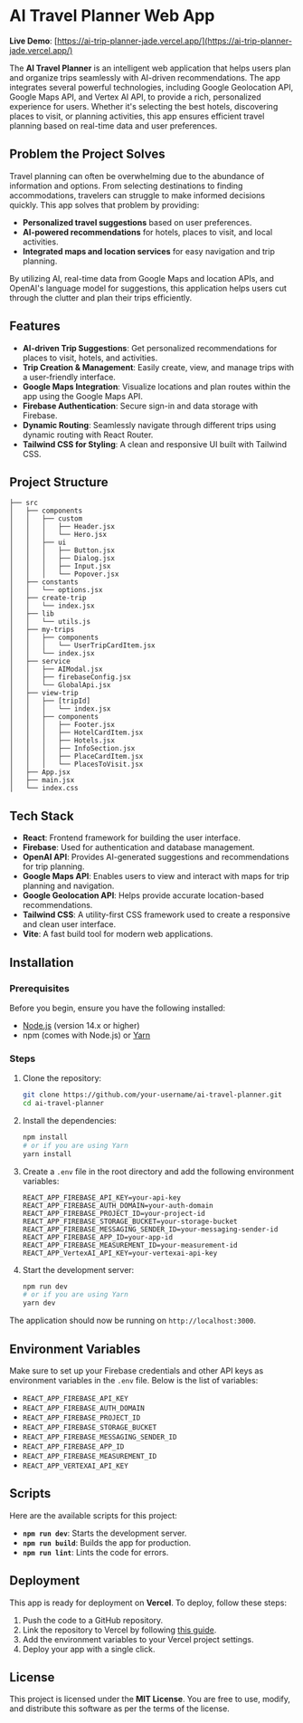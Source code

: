 # AI Travel Planner Web App

**Live Demo**: [https://ai-trip-planner-jade.vercel.app/](https://ai-trip-planner-jade.vercel.app/)

The **AI Travel Planner** is an intelligent web application that helps users plan and organize trips seamlessly with AI-driven recommendations. The app integrates several powerful technologies, including Google Geolocation API, Google Maps API, and Vertex AI API, to provide a rich, personalized experience for users. Whether it's selecting the best hotels, discovering places to visit, or planning activities, this app ensures efficient travel planning based on real-time data and user preferences.

## Problem the Project Solves

Travel planning can often be overwhelming due to the abundance of information and options. From selecting destinations to finding accommodations, travelers can struggle to make informed decisions quickly. This app solves that problem by providing:
- **Personalized travel suggestions** based on user preferences.
- **AI-powered recommendations** for hotels, places to visit, and local activities.
- **Integrated maps and location services** for easy navigation and trip planning.

By utilizing AI, real-time data from Google Maps and location APIs, and OpenAI's language model for suggestions, this application helps users cut through the clutter and plan their trips efficiently.

## Features

- **AI-driven Trip Suggestions**: Get personalized recommendations for places to visit, hotels, and activities.
- **Trip Creation & Management**: Easily create, view, and manage trips with a user-friendly interface.
- **Google Maps Integration**: Visualize locations and plan routes within the app using the Google Maps API.
- **Firebase Authentication**: Secure sign-in and data storage with Firebase.
- **Dynamic Routing**: Seamlessly navigate through different trips using dynamic routing with React Router.
- **Tailwind CSS for Styling**: A clean and responsive UI built with Tailwind CSS.

## Project Structure

```
├── src
│   ├── components
│   │   ├── custom
│   │   │   ├── Header.jsx
│   │   │   └── Hero.jsx
│   │   ├── ui
│   │   │   ├── Button.jsx
│   │   │   ├── Dialog.jsx
│   │   │   ├── Input.jsx
│   │   │   └── Popover.jsx
│   ├── constants
│   │   └── options.jsx
│   ├── create-trip
│   │   └── index.jsx
│   ├── lib
│   │   └── utils.js
│   ├── my-trips
│   │   ├── components
│   │   │   └── UserTripCardItem.jsx
│   │   └── index.jsx
│   ├── service
│   │   ├── AIModal.jsx
│   │   ├── firebaseConfig.jsx
│   │   └── GlobalApi.jsx
│   ├── view-trip
│   │   ├── [tripId]
│   │   │   └── index.jsx
│   │   ├── components
│   │   │   ├── Footer.jsx
│   │   │   ├── HotelCardItem.jsx
│   │   │   ├── Hotels.jsx
│   │   │   ├── InfoSection.jsx
│   │   │   ├── PlaceCardItem.jsx
│   │   │   └── PlacesToVisit.jsx
│   ├── App.jsx
│   ├── main.jsx
│   └── index.css
```

## Tech Stack

- **React**: Frontend framework for building the user interface.
- **Firebase**: Used for authentication and database management.
- **OpenAI API**: Provides AI-generated suggestions and recommendations for trip planning.
- **Google Maps API**: Enables users to view and interact with maps for trip planning and navigation.
- **Google Geolocation API**: Helps provide accurate location-based recommendations.
- **Tailwind CSS**: A utility-first CSS framework used to create a responsive and clean user interface.
- **Vite**: A fast build tool for modern web applications.

## Installation

### Prerequisites

Before you begin, ensure you have the following installed:

- [Node.js](https://nodejs.org/en/) (version 14.x or higher)
- npm (comes with Node.js) or [Yarn](https://yarnpkg.com/getting-started/install)

### Steps

1. Clone the repository:

   ```bash
   git clone https://github.com/your-username/ai-travel-planner.git
   cd ai-travel-planner
   ```

2. Install the dependencies:

   ```bash
   npm install
   # or if you are using Yarn
   yarn install
   ```

3. Create a `.env` file in the root directory and add the following environment variables:

   ```
   REACT_APP_FIREBASE_API_KEY=your-api-key
   REACT_APP_FIREBASE_AUTH_DOMAIN=your-auth-domain
   REACT_APP_FIREBASE_PROJECT_ID=your-project-id
   REACT_APP_FIREBASE_STORAGE_BUCKET=your-storage-bucket
   REACT_APP_FIREBASE_MESSAGING_SENDER_ID=your-messaging-sender-id
   REACT_APP_FIREBASE_APP_ID=your-app-id
   REACT_APP_FIREBASE_MEASUREMENT_ID=your-measurement-id
   REACT_APP_VertexAI_API_KEY=your-vertexai-api-key
   ```

4. Start the development server:

   ```bash
   npm run dev
   # or if you are using Yarn
   yarn dev
   ```

The application should now be running on `http://localhost:3000`.

## Environment Variables

Make sure to set up your Firebase credentials and other API keys as environment variables in the `.env` file. Below is the list of variables:

- `REACT_APP_FIREBASE_API_KEY`
- `REACT_APP_FIREBASE_AUTH_DOMAIN`
- `REACT_APP_FIREBASE_PROJECT_ID`
- `REACT_APP_FIREBASE_STORAGE_BUCKET`
- `REACT_APP_FIREBASE_MESSAGING_SENDER_ID`
- `REACT_APP_FIREBASE_APP_ID`
- `REACT_APP_FIREBASE_MEASUREMENT_ID`
- `REACT_APP_VERTEXAI_API_KEY`

## Scripts

Here are the available scripts for this project:

- **`npm run dev`**: Starts the development server.
- **`npm run build`**: Builds the app for production.
- **`npm run lint`**: Lints the code for errors.

## Deployment

This app is ready for deployment on **Vercel**. To deploy, follow these steps:

1. Push the code to a GitHub repository.
2. Link the repository to Vercel by following [this guide](https://vercel.com/docs/concepts/projects/overview).
3. Add the environment variables to your Vercel project settings.
4. Deploy your app with a single click.

## License

This project is licensed under the **MIT License**. You are free to use, modify, and distribute this software as per the terms of the license.
